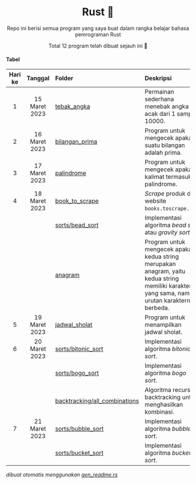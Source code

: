 <div align="center">

# Rust 🦀

Repo ini berisi semua program yang saya buat dalam rangka belajar bahasa pemrograman Rust

Total 12 program telah dibuat sejauh ini 🎉

</div>

#### Tabel

|Hari ke|Tanggal|Folder|Deskripsi|
|:--:|:--:|:--|:--|
|1|15 Maret 2023|[tebak_angka](/tebak_angka)|Permainan sederhana menebak angka acak dari 1 sampai 10000.|
|2|16 Maret 2023|[bilangan_prima](/bilangan_prima)|Program untuk mengecek apakah suatu bilangan adalah prima.|
|3|17 Maret 2023|[palindrome](/palindrome)|Program untuk mengecek apakah kalimat termasuk palindrome.|
|4|18 Maret 2023|[book_to_scrape](/book_to_scrape)|_Scrape_ produk dari website `books.toscrape.com`.|
|||[sorts/bead_sort](/sorts/bead_sort)|Implementasi algoritma _bead sort_ atau _gravity sort_.|
|||[anagram](/anagram)|Program untuk mengecek apakah kedua string merupakan anagram, yaitu kedua string memiliki karakter yang sama, namun urutan karakternya berbeda.|
|5|19 Maret 2023|[jadwal_sholat](/jadwal_sholat)|Program untuk menampilkan jadwal sholat.|
|6|20 Maret 2023|[sorts/bitonic_sort](/sorts/bitonic_sort)|Implementasi algoritma _bitonic sort_.|
|||[sorts/bogo_sort](/sorts/bogo_sort)|Implementasi algoritma _bogo sort_.|
|||[backtracking/all_combinations](/backtracking/all_combinations)|Algoritma recursive backtracking untuk menghasilkan kombinasi.|
|7|21 Maret 2023|[sorts/bubble_sort](/sorts/bubble_sort)|Implementasi algoritma _bubble sort_.|
|||[sorts/bucket_sort](/sorts/bucket_sort)|Implementasi algoritma _bucket sort_.|


_dibuat otomatis menggunakan [gen_readme.rs](/gen_readme.rs)_
